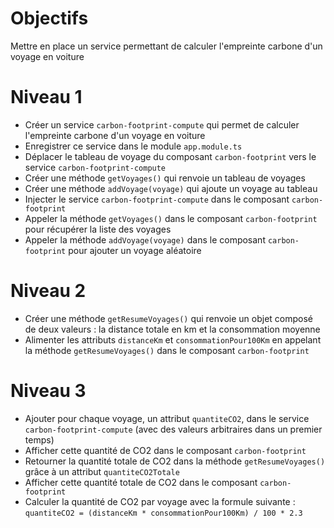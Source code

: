 # Objectifs

Mettre en place un service permettant de calculer l'empreinte carbone d'un voyage en voiture

# Niveau 1

- Créer un service `carbon-footprint-compute` qui permet de calculer l'empreinte carbone d'un voyage en voiture
- Enregistrer ce service dans le module `app.module.ts`
- Déplacer le tableau de voyage du composant `carbon-footprint` vers le service `carbon-footprint-compute`
- Créer une méthode `getVoyages()` qui renvoie un tableau de voyages
- Créer une méthode `addVoyage(voyage)` qui ajoute un voyage au tableau
- Injecter le service `carbon-footprint-compute` dans le composant `carbon-footprint`
- Appeler la méthode `getVoyages()` dans le composant `carbon-footprint` pour récupérer la liste des voyages
- Appeler la méthode `addVoyage(voyage)` dans le composant `carbon-footprint` pour ajouter un voyage aléatoire

# Niveau 2

- Créer une méthode `getResumeVoyages()` qui renvoie un objet composé de deux valeurs : la distance totale en km et la consommation moyenne
- Alimenter les attributs `distanceKm` et `consommationPour100Km` en appelant la méthode `getResumeVoyages()` dans le composant `carbon-footprint`

# Niveau 3

- Ajouter pour chaque voyage, un attribut `quantiteCO2`, dans le service `carbon-footprint-compute` (avec des valeurs arbitraires dans un premier temps)
- Afficher cette quantité de CO2 dans le composant `carbon-footprint`
- Retourner la quantité totale de CO2 dans la méthode `getResumeVoyages()` grâce à un attribut `quantiteCO2Totale`
- Afficher cette quantité totale de CO2 dans le composant `carbon-footprint`
- Calculer la quantité de CO2 par voyage avec la formule suivante : `quantiteCO2 = (distanceKm * consommationPour100Km) / 100 * 2.3`
